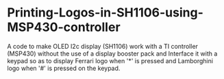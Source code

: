 # Printing-Logos-in-SH1106-using-MSP430-controller
A code to make OLED I2c display (SH1106) work with a TI controller (MSP430) without the use of a display booster pack and Interface it with a keypad so as to display Ferrari logo when '*' is pressed and Lamborghini logo when '#' is pressed on the keypad.

